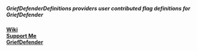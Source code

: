 ##### *GriefDefenderDefinitions* providers user contributed flag definitions for GriefDefender


[**Wiki**](https://github.com/bloodmc/GriefDefenderDefinitions/wiki)  
[**Support Me**](https://www.patreon.com/bloodmc)  
[**GriefDefender**](https://www.spigotmc.org/resources/griefdefender.68900/)  